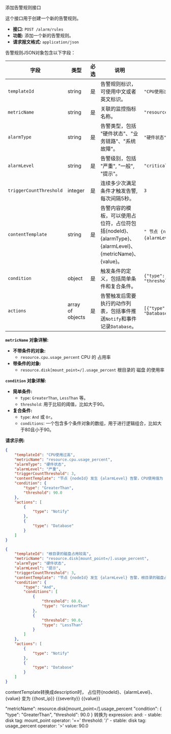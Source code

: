 添加告警规则接口

这个接口用于创建一个新的告警规则。

*   **接口:** `POST /alarm/rules`
*   **功能:** 添加一个新的告警规则。
*   **请求报文格式:** `application/json`

告警规则JSON对象包含以下字段：

| 字段                  | 类型             | 必选 | 说明                                                                                              | 示例值                                                                  |
| --------------------- | ---------------- | ---- | ------------------------------------------------------------------------------------------------- | ----------------------------------------------------------------------- |
| `templateId`          | string           | 是   | 告警规则标识，可使用中文或者英文标识。                                                                        | `"CPU使用过高"`                                                      |
| `metricName`          | string           | 是   | 关联的监控指标名称。                                                                              | `"resource.cpu.usage_percent"`                                                   |
| `alarmType`           | string           | 是   | 告警类型，包括 "硬件状态"、"业务链路"、"系统故障"。                                                          | `"硬件状态"`                                                              |
| `alarmLevel`          | string           | 是   | 告警级别，包括 "严重", "一般", "提示"。                                                   | `"critical"`                                                            |
| `triggerCountThreshold` | integer        | 是   | 连续多少次满足条件才触发告警, 每次间隔5秒。                                            | `3`                                                                     |
| `contentTemplate`     | string           | 是   | 告警内容的模板，可以使用占位符，占位符包括{nodeId}、{alarmType}、{alarmLevel}、{metricName}、{value}。                                                                  | `" 节点 {nodeId} 发生 {alarmLevel} 告警，..."`                     |
| `condition`           | object           | 是   | 触发条件的定义，包括简单条件和复合条件。                                                                                 | `{"type": "GreaterThan", "threshold": 5.0}`                             |
| `actions`             | array of objects | 是   | 告警触发后需要执行的动作列表，包括事件推送`Notify`和事件记录`Database`。                                          | `[{"type": "Log"}, {"type": "Database"}]`                               |

**`metricName` 对象详解:**
*   **不带条件的对象:**
    *  `resource.cpu.usage_percent` CPU 的 占用率
*   **带条件的对象:**
    *  `resource.disk[mount_point=/].usage_percent` 根目录的 磁盘 的使用率

**`condition` 对象详解:**
*   **简单条件:**
    *   `type`: `GreaterThan`, `LessThan` 等。
    *   `threshold`: 用于比较的阈值，比如大于90。
*   **复合条件:**
    *   `type`: `And` 或 `Or`。
    *   `conditions`: 一个包含多个条件对象的数组，用于进行逻辑组合，比如大于80且小于90。

**请求示例:**
```json
{
    "templateId": "CPU使用过高",
    "metricName": "resource.cpu.usage_percent",
    "alarmType": "硬件状态",
    "alarmLevel": "严重",
    "triggerCountThreshold": 3,
    "contentTemplate": "节点 {nodeId} 发生 {alarmLevel} 告警，CPU使用值为 {value}",
    "condition": {
        "type": "GreaterThan",
        "threshold": 90.0
    },
    "actions": [
        {
            "type": "Notify"
        },
        {
            "type": "Database"
        }
    ]
}
```

```json
{
    "templateId": "根目录的磁盘占用较高",
    "metricName": "resource.disk[mount_point=/].usage_percent",
    "alarmType": "硬件状态",
    "alarmLevel": "提示",
    "triggerCountThreshold": 3,
    "contentTemplate": "节点 {nodeId} 发生 {alarmLevel} 告警，根目录的磁盘占用为 {value}",
    "condition": {
        "type": "And",
        "conditions": [
            {
                "threshold": 60.0,
                "type": "GreaterThan"
            },
            {
                "threshold": 90.0,
                "type": "LessThan"
            }
        ]
    },
    "actions": [
        {
            "type": "Notify"
        },
        {
            "type": "Database"
        }
    ]
}
```

contentTemplate转换成description时，
占位符{nodeId}、{alarmLevel}、{value} 
变为 {{host_ip}} {{severity}} {{value}}

  "metricName": resource.disk[mount_point=/].usage_percent
  "condition": {
        "type": "GreaterThan",
        "threshold": 90.0
  }
  转换为
  expression:
    and:
    - stable: disk
      tag: mount_point
      operator: '=='
      threshold: '/'
    - stable: disk
      tag: usage_percent
      operator: '>'
      value: 90.0